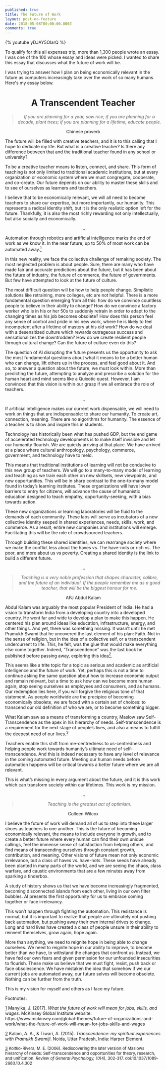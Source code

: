 ```yaml
---
published: true
title: The Future of Work
layout: post-no-feature
date: 2018-05-08T00:00:00.000Z
comments: true
---
```



{% youtube yDJAY5OIarQ %}

To qualify for this all expenses trip, more than 1,300 people wrote an essay. I was one of the 100 whose essay and ideas were picked. I wanted to share this essay that discusses what the future of work will be.

I was trying to answer how I plan on being economically relevant in the future as computers increasingly take over the work of so many humans. Here's my essay below.

<h1 class="western" align="center">A Transcendent Teacher</h1>
<blockquote>
<p align="center"><i>If you are planning for a year, sow rice; if you are planning for a decade, plant trees; if you are planning for a lifetime, educate people.</i></p>
</blockquote>
<p align="center">Chinese proverb</p>
The future will be filled with creative teachers, and it is to this calling that I hope to dedicate my life. But what is a creative teacher? Is there any difference between that and the traditional teacher found in any school or university?

To be a creative teacher means to listen, connect, and share. This form of teaching is not only limited to traditional academic institutions, but at every organization or economic system where we must congregate, cooperate, and co-create. Our future depends on our ability to master these skills and to see of ourselves as learners and teachers.

I believe that to be economically relevant, we will all need to become teachers to share our expertise, but more importantly, our humanity. This represents a radical identity shift, but it is the only realistic option left for the future. Thankfully, it is also the most richly rewarding not only intellectually, but also socially and economically.

<p align="center">...</p>
Automation through robotics and artificial intelligence marks the end of work as we know it. In the near future, up to 50% of most work can be automated away.<a class="sdfootnoteanc" href="#sdfootnote1sym" name="sdfootnote1anc"><sup>1</sup></a>

In this new reality, we face the collective challenge of remaking society. The most neglected problem is about people. Sure, there are many who have made fair and accurate predictions about the future, but it has been about the future of industry, the future of commerce, the future of governments. But few have attempted to look at the future of culture.

The most difficult question will be how to help people change. Simplistic solutions like retraining, more colleges, etc are not helpful. There is a more fundamental question emerging from all this: how do we convince countless people to believe in their ability to change? How do we convince a factory worker who is in his or her 50s to suddenly retrain in order to adapt to the changing times as his job becomes obsolete? How does this person feel any sense of control and pride in his new work, where he is likely to feel incompetent after a lifetime of mastery at his old work? How do we deal with a desensitized culture which rewards outrageous success and sensationalizes the downtrodden? How do we create resilient people through cultural change? Can the future of culture even do this?

The question of AI disrupting the future presents us the opportunity to ask the most fundamental questions about what it means to be a better human who can change, lift others up in the process, and feel good about it. And so, to answer a question about the future, we must look within. More than predicting the future, attempting to analyze and prescribe a solution for the human heart and mind seems like a Quixotic quest. However, I am convinced that this vision is within our grasp if we all embrace the role of teachers.

<p align="center">...</p>
If artificial intelligence makes our current work dispensable, we will need to work on things that are indispensable: to share our humanity. To create art, connection, meaning. There are no algorithms for humanity. The essence of a teacher is to show and inspire this in students.

Technology has historically been what has pushed GDP, but the end game of accelerated technology developments is to make itself invisible and let our humanity flourish. We are quickly arriving at that place. We have arrived at a place where cultural anthropology, psychology, commerce, government, and technology have to meld.

This means that traditional institutions of learning will not be conducive to this new group of teachers. We will go to a many-to-many model of learning and teaching as we train each other on new skillsets, new viewpoints, and new opportunities. This will be in sharp contrast to the one-to-many model found in today’s learning institutes. These organizations will have lower barriers to entry for citizens, will advance the cause of humanistic education designed to teach empathy, opportunity-seeking, with a bias towards action.

These new organizations or learning laboratories will be fluid to the demands of each community. These labs will serve as incubators of a new collective identity seeped in shared experiences, needs, skills, work, and commerce. As a result, entire new companies and institutions will emerge. Facilitating this will be the role of crowdsourced teachers.

Through building these shared identities, we can rearrange society where we make the conflict less about the haves vs. The have-nots or rich vs. The poor, and more about us vs poverty. Creating a shared identity is the link to build a different future.

<p align="center">...</p>

<blockquote>
<p align="center"><i>Teaching is a very noble profession that shapes character, calibre, and the future of an individual. If the people remember me as a good teacher, that will be the biggest honour for me.</i></p>
</blockquote>
<p align="center">APJ Abdul Kalam</p>
Abdul Kalam was arguably the most popular President of India. He had a vision to transform India from a developing country into a developed country. He went far and wide to develop a plan to make this happen. He centered his plan around ideas like education, infrastructure, energy, and other things. And yet, there was something missing. It wasn’t until he met Pramukh Swami that he uncovered the last element of his plan: Faith. Not in the sense of religion, but in the idea of a collective self, or a transcendent undercurrent to life. This, he felt, was the glue that would make everything else come together. Indeed, “Transcendence” was the last book he published before passing away, exploring this idea<a class="sdfootnoteanc" href="#sdfootnote2sym" name="sdfootnote2anc"><sup>2</sup></a>.

This seems like a trite topic for a topic as serious and academic as artificial intelligence and the future of work. Yet, perhaps this is not a time to continue asking the same question about how to increase economic output and remain relevant, but a time to ask how can we become more human again, stop seeing ourselves as employees and consumers, and as humans. Our redemption lies here, if you will forgive the religious tone of that statement. As people worldwide are the precipice of becoming economically obsolete, we are faced with a certain set of choices: to transcend our old definition of who we are, or to become something bigger.

What Kalam saw as a means of transforming a country, Maslow saw Self-Transcendence as the apex in his hierarchy of needs. Self-transcendence is a requirement for the next stage of people’s lives, and also a means to fulfill the deepest need of our lives.<a class="sdfootnoteanc" href="#sdfootnote3sym" name="sdfootnote3anc"><sup>3</sup></a>

Teachers enable this shift from me-centredness to us-centredness and helping people work towards humanity’s ultimate need of self-transcendence. And this is indeed necessary to have any level of relevance in the coming automated future. Meeting our human needs before automation happens will be critical towards a better future where we are all relevant.

This is what’s missing in every argument about the future, and it is this work which can transform society within our lifetimes. This work is my mission.

<p align="center">...</p>

<blockquote>
<p align="center"><i>Teaching is the greatest act of optimism.</i></p>
</blockquote>
<p align="center">Colleen Wilcox</p>
I believe the future of work will demand all of us to step into these larger shoes as teachers to one another. This is the future of becoming economically relevant, the means to include everyone in growth, and to create a better future where every human can find their own unique callings, feel the immense sense of satisfaction from helping others, and find means of transcending ourselves through constant growth, contribution, and meaning. Other visions of future mean not only economic irrelevance, but a class of haves vs. have-nots. These seeds have already been planted in many parts of the world, and we are seeing the chaos, class warfare, and caustic environments that are a few minutes away from sparking a tinderbox.

A study of history shows us that we have become increasingly fragmented, becoming disconnected islands from each other, living in our own filter bubbles. AI presents the first opportunity for us to embrace coming together or face irrelevancy.

This won’t happen through fighting the automation. This resistance is normal, but it is important to realize that people are ultimately not pushing back automation, but pushing away their own internal drives to change. Long and hard lives have created a class of people unsure in their ability to reinvent themselves, grow again, hope again.

More than anything, we need to reignite hope in being able to change ourselves. We need to reignite hope in our ability to improve, to become better than we have, to withstand the changes that confront us. Instead, we have fed our own fears and given permission for our unfounded insecurities to flourish. These make us believe that we must fight, resist, push back or face obsolescence. We have mistaken the idea that somehow if we our current jobs are automated away, our future selves will become obsolete. Nothing can be further from the truth.

<p align="left">This is my vision for myself and others as I face my future.</p>
<p align="left">Footnotes:</p>

<div id="sdfootnote1">
<p class="sdfootnote"><a class="sdfootnotesym" href="#sdfootnote1anc" name="sdfootnote1sym">1</a> Manyika, J. (2017). <i>What the future of work will mean for jobs, skills, and wages</i>. McKinsey Global Institute website: https://www.mckinsey.com/global-themes/future-of-organizations-and-work/what-the-future-of-work-will-mean-for-jobs-skills-and-wages</p>

</div>
<div id="sdfootnote2">
<p class="sdfootnote"><a class="sdfootnotesym" href="#sdfootnote2anc" name="sdfootnote2sym">2</a> Kalam, A. A., & Tiwari, A. (2015). <i>Transcendence: my spiritual experiences with Pramukh Swamiji</i>. Noida, Uttar Pradesh, India: Harper Element.</p>

</div>
<div id="sdfootnote3">

<span style="font-size: small;"><a class="sdfootnotesym" href="#sdfootnote3anc" name="sdfootnote3sym">3</a> Koltko-Rivera, M. E. (2006). Rediscovering the later version of Maslows hierarchy of needs: Self-transcendence and opportunities for theory, research, and unification. <i>*Review of General Psychology,*</i>  <i>*10*</i>(4), 302-317. doi:10.1037/1089-2680.10.4.302 </span>
